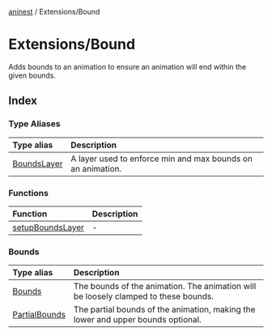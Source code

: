 [aninest](../../index.md) / Extensions/Bound

# Extensions/Bound

Adds bounds to an animation to ensure an animation
will end within the given bounds.

## Index

### Type Aliases

| Type alias | Description |
| :------ | :------ |
| [BoundsLayer](type-aliases/BoundsLayer.md) | A layer used to enforce min and max bounds on an animation. |

### Functions

| Function | Description |
| :------ | :------ |
| [setupBoundsLayer](functions/setupBoundsLayer.md) | - |

### Bounds

| Type alias | Description |
| :------ | :------ |
| [Bounds](type-aliases/Bounds.md) | The bounds of the animation. The animation will be loosely clamped to these bounds. |
| [PartialBounds](type-aliases/PartialBounds.md) | The partial bounds of the animation, making the lower and upper bounds optional. |

